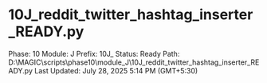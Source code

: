 # 10J_reddit_twitter_hashtag_inserter_READY.py

Phase: 10
Module: J
Prefix: 10J_
Status: Ready
Path: D:\MAGIC\scripts\phase10\module_J\10J_reddit_twitter_hashtag_inserter_READY.py
Last Updated: July 28, 2025 5:14 PM (GMT+5:30)
